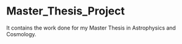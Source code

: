 # Master_Thesis_Project
It contains the work done for my Master Thesis in Astrophysics and Cosmology.
